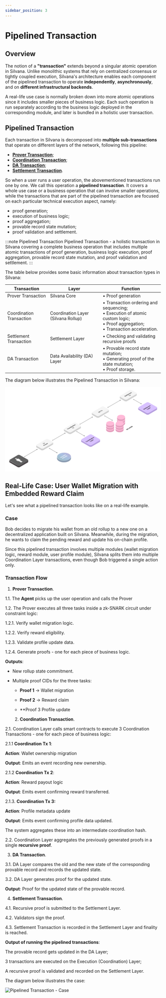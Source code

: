 ```yaml
---
sidebar_position: 3
---
```

# Pipelined Transaction

## Overview

The notion of a **"transaction"** extends beyond a singular atomic operation in Silvana. Unlike monolithic systems that rely on centralized consensus or tightly coupled execution, Silvana's architecture enables each component of the pipelined transaction to operate **independently**, **asynchronously**, and on **different infrastructural backends**. 

A real-life use case is normally broken down into more atomic operations since it includes smaller pieces of business logic. Each such operation is run separately according to the business logic deployed in the corresponding module, and later is bundled in a holistic user transaction. 

## Pipelined Transaction

Each transaction in Silvana is decomposed into **multiple sub-transactions** that operate on different layers of the network, following this pipeline:

* [**Prover Transaction**](/Documentation/key-concepts/Transactions/prover-transaction);
* [**Coordination Transaction**](/Documentation/key-concepts/Transactions/coordination-transactions);
* [**DA Transaction**](/Documentation/key-concepts/Transactions/da-transaction);
* [**Settlement Transaction**](/Documentation/key-concepts/Transactions/settlement-transaction).

So when a user runs a user operation, the abovementioned transactions run one by one. We call this operation a **pipelined transaction**. It covers a whole use case or a business operation that can involve smaller operations, while the transactions that are part of the pipelined transaction are focused on each particular technical execution aspect, namely:

* proof generation;
* execution of business logic;
* proof aggregation;
* provable record state mutation;
* proof validation and settlement.

:::note Pipelined Transaction
Pipelined Transaction - a holistic transaction in Silvana covering a complete business operation that includes multiple atomic transactions of proof generation, business logic execution, proof aggregation, provable record state mutation, and proof validation and settlement.
:::

The table below provides some basic information about transaction types in Silvana:

| Transaction              | Layer                              | Function                                                                 |
|--------------------------|-------------------------------------|--------------------------------------------------------------------------|
| Prover Transaction        | Silvana Core                        | • Proof generation                                                         |
| Coordination Transaction | Coordination Layer (Silvana Rollup)| • Transaction ordering and sequencing; <br/>• Execution of atomic custom logic; <br/>• Proof aggregation; <br/>• Transaction acceleration. |
| Settlement Transaction   | Settlement Layer                    | • Checking and validating recursive proofs                               |
| DA Transaction           | Data Availability (DA) Layer        | • Provable record state mutation; <br/>• Generating proof of the state mutation; <br/>• Proof storage. |

The diagram below illustrates the Pipelined Transaction in Silvana:

![Pipelined Transaction](..\key-concepts\img\transaction-pipeline.png)

## Real-Life Case: User Wallet Migration with Embedded Reward Claim

Let's see what a pipelined transaction looks like on a real-life example.

### Case

Bob decides to migrate his wallet from an old rollup to a new one on a decentralized application built on Silvana. Meanwhile, during the migration, he wants to claim the pending reward and update his on-chain profile.

Since this pipelined transaction involves multiple modules (wallet migration logic, reward module, user profile module), Silvana splits them into multiple Coordination Layer transactions, even though Bob triggered a single action only.

### Transaction Flow

1. **Prover Transaction**.

1.1. The **Agent** picks up the user operation and calls the Prover

1.2. The Prover executes all three tasks inside a zk-SNARK circuit under constraint logic:

1.2.1. Verify wallet migration logic.

1.2.2. Verify reward eligibility.

1.2.3. Validate profile update data.

1.2.4. Generate proofs - one for each piece of business logic.

**Outputs**:

* New rollup state commitment.

* Multiple proof CIDs for the three tasks:

  * **Proof 1** → Wallet migration

  * **Proof 2** → Reward claim

  * **Proof 3 Profile update

  2. **Coordination Transaction**.

 2.1. Coordination Layer calls smart contracts to execute 3 Coordination Transactions - one for each piece of business logic:

2.1.1 **Coordination Tx 1**:

**Action**: Wallet ownership migration

**Output**: Emits an event recording new ownership.

2.1.2 **Coordination Tx 2**:

**Action**: Reward payout logic

**Output**: Emits event confirming reward transferred.

2.1.3. **Coordination Tx 3:**

**Action**: Profile metadata update

**Output**: Emits event confirming profile data updated.

The system aggregates these into an intermediate coordination hash.

2.2. Coordination Layer aggregates the previously generated proofs in a single **recursive proof**.

3. **DA Transaction**.

3.1. DA Layer compares the old and the new state of the corresponding provable record and records the updated state.

3.2. DA Layer generates proof for the updated state. 

**Output**: Proof for the updated state of the provable record.

4. **Settlement Transaction**.

4.1. Recursive proof is submitted to the Settlement Layer.

4.2. Validators sign the proof.

4.3. Settlement Transaction is recorded in the Settlement Layer and finality is reached.

**Output of running the pipelined transactions**:

The provable record gets updated in the DA Layer;

3 transactions are executed on the Execution (Coordination) Layer;

A recursive proof is validated and recorded on the Settlement Layer.

The diagram below illustrates the case:

![Pipelined Transaction - Case](..\key-concepts\img\case-pipeline.png)
